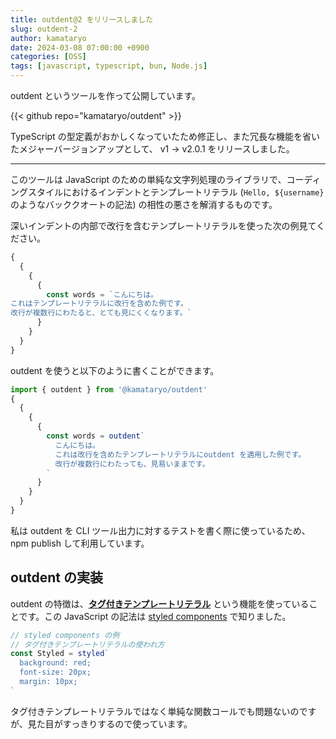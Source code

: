 ```yaml
---
title: outdent@2 をリリースしました
slug: outdent-2
author: kamataryo
date: 2024-03-08 07:00:00 +0900
categories: [OSS]
tags: [javascript, typescript, bun, Node.js]
---
```


outdent というツールを作って公開しています。

{{< github repo="kamataryo/outdent" >}}

TypeScript の型定義がおかしくなっていたため修正し、また冗長な機能を省いたメジャーバージョンアップとして、 v1 -> v2.0.1 をリリースしました。

---

このツールは JavaScript のための単純な文字列処理のライブラリで、コーディングスタイルにおけるインデントとテンプレートリテラル (`Hello, ${username}` のようなバッククオートの記法) の相性の悪さを解消するものです。

深いインデントの内部で改行を含むテンプレートリテラルを使った次の例見てください。

```javascript
{
  {
    {
      {
        const words = `こんにちは。
これはテンプレートリテラルに改行を含めた例です。
改行が複数行にわたると、とても見にくくなります。`
      }
    }
  }
}
```

outdent を使うと以下のように書くことができます。

```javascript
import { outdent } from '@kamataryo/outdent'
{
  {
    {
      {
        const words = outdent`
          こんにちは。
          これは改行を含めたテンプレートリテラルにoutdent を適用した例です。
          改行が複数行にわたっても、見易いままです。
        `
      }
    }
  }
}
```

私は outdent を CLI ツール出力に対するテストを書く際に使っているため、 npm publish して利用しています。

## outdent の実装

outdent の特徴は、[**タグ付きテンプレートリテラル**](https://developer.mozilla.org/ja/docs/Web/JavaScript/Reference/Template_literals#%E3%82%BF%E3%82%B0%E4%BB%98%E3%81%8D%E3%83%86%E3%83%B3%E3%83%97%E3%83%AC%E3%83%BC%E3%83%88) という機能を使っていることです。この JavaScript の記法は [styled components](https://styled-components.com/) で知りました。 

```javascript
// styled components の例
// タグ付きテンプレートリテラルの使われ方
const Styled = styled`
  background: red;
  font-size: 20px;
  margin: 10px;
`
```

タグ付きテンプレートリテラルではなく単純な関数コールでも問題ないのですが、見た目がすっきりするので使っています。
